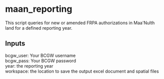 # maan_reporting

This script queries for new or amended FRPA authorizations in Maa'Nulth land for a defined reporting year.

## Inputs
bcgw_user: Your BCGW username\
bcgw_pass: Your BCGW password\
year: the reporting year\
workspace: the location to save the output excel document and spatial files
